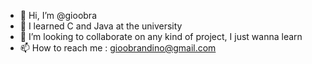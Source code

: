 - 👋 Hi, I’m @gioobra
- 🌱 I learned C and Java at the university
- 💞️ I’m looking to collaborate on any kind of project, I just wanna learn 
- 📫 How to reach me : gioobrandino@gmail.com

<!---
gioobra/gioobra is a ✨ special ✨ repository because its `README.md` (this file) appears on your GitHub profile.
You can click the Preview link to take a look at your changes.
--->
